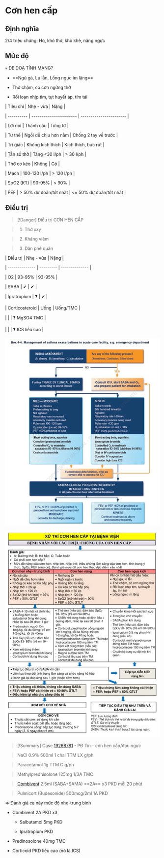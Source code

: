 # Cơn hen cấp
  
## Định nghĩa
  
2/4 triệu chứng: Ho, khó thở, khò khè, nặng ngực
  
## Mức độ
  

  
💀 ĐE DOẠ TÍNH MẠNG?
  
- ==Ngủ gà, Lú lẫn, Lồng ngực im lặng==
  
- Thở chậm, có cơn ngừng thở
  
- Rối loạn nhịp tim, tụt huyết áp, tím tái
  

  
| Tiêu chí   | Nhẹ - vừa               | Nặng                    |
  
| ---------- | ----------------------- | ----------------------- |
  
| Lời nói    | Thành câu               | Từng từ                 |
  
| Tư thế     | Ngồi dễ chịu hơn nằm    | Chống 2 tay về trước    |
  
| Tri giác   | Không kích thích        | Kích thích, bức rứt     |
  
| Tần số thở | Tăng <30 l/ph           | \> 30 l/ph              |
  
| Thở co kéo | Không                   | Có                      |
  
| Mạch       | 100-120 l/ph            | \> 120 l/ph             |
  
| SpO2 (KT)  | 90-95%                  | < 90%                   |
  
| PEF        | \> 50% dự đoán/tốt nhất | <= 50% dự đoán/tốt nhất |
  
## Điều trị
  

  
> [!Danger] Điều trị CƠN HEN CẤP
  
> 1. Thở oxy
  
> 2. Kháng viêm
  
> 3. Dãn phế quản
  

  

  
| Điều trị       | Nhẹ - vừa | Nặng           |
  
| -------------- | --------- | -------------- |
  
| O2             | 93-95%    | 93-95%         |
  
| SABA           | ✔         | ✔              |
  
| Ipratropium    | ❓         | ✔              |
  
| Corticosteroid | Uống      | Uống/TMC       |
  
|                |           | ❓ MgSO4 TMC    |
  
|                |           | ❓ ICS liều cao |
  

  

  

  

  
![../200 FILES/201 Image/image/Cơn hen cấp (cấp cứu).webp](../200%20FILES/201%20Image/image/C%C6%A1n%20hen%20c%E1%BA%A5p%20(c%E1%BA%A5p%20c%E1%BB%A9u).webp)
  

  
![../200 FILES/201 Image/image/Cơn hen cấp-1710775065692.webp](../200%20FILES/201%20Image/image/C%C6%A1n%20hen%20c%E1%BA%A5p-1710775065692.webp)
  
> [!Summary] Case [19268781](19268781.md) - PĐ Tín - cơn hen cấp/đau ngực
  
> NaCl 0.9% 500ml 1 chai TTM LX g/ph
  
> Paracetamol 1g TTM C g/ph
  
> 
  
> Methylprednisolone 125mg 1/3A TMC
  
> [Combivent](./Combivent.md) 2.5ml (SABA+SAMA) ==2A== x3 PKD mỗi 20 phút
  
> Pulmicort (Budesonide) 500mcg/2ml 1A PKD
  

  
=> Đánh giá ca này mức độ nhẹ-trung bình
  
- Combivent 2A PKD x3
  
	- Salbutamol 5mg PKD
  
	- Ipratropium PKD
  
- Predinosolone 40mg TMC
  
- Corticoid PKD liều cao (nó là ICS)
